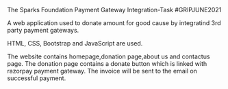 The Sparks Foundation
Payment Gateway Integration-Task
#GRIPJUNE2021

A web application used to donate amount for good cause by integratind 3rd party payment gateways.

HTML, CSS, Bootstrap and JavaScript are used.

The website contains homepage,donation page,about us and contactus page. The donation page contains a donate button which is linked with razorpay payment gateway. The invoice will be sent to the email on successful payment.
